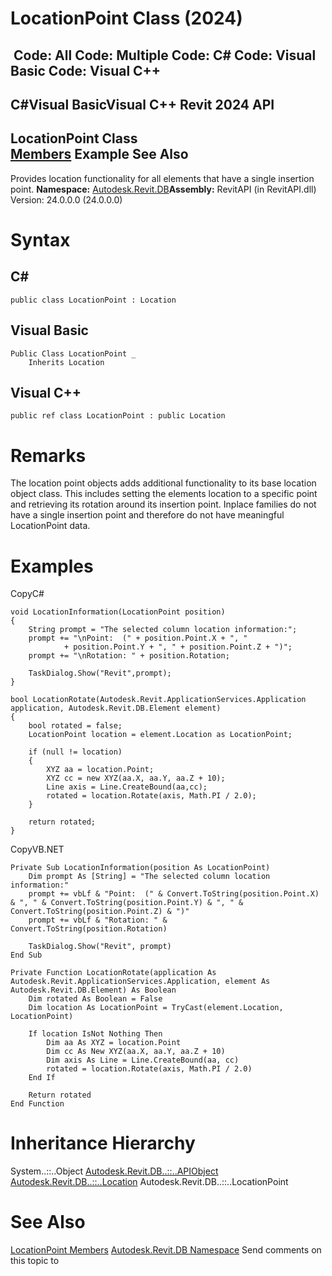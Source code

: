 # LocationPoint Class (2024)

﻿
 Code: All Code: Multiple Code: C# Code: Visual Basic Code: Visual C++   
---  
C#Visual BasicVisual C++
Revit 2024 API  
---  
LocationPoint Class  
[Members](e1071a1b-b98e-5875-2e13-b673e2b9fef6.md "LocationPoint Members") Example See Also  
---  
Provides location functionality for all elements that have a single insertion point.
**Namespace:** [Autodesk.Revit.DB](87546ba7-461b-c646-cbb1-2cb8f5bff8b2.md "Autodesk.Revit.DB Namespace")**Assembly:** RevitAPI (in RevitAPI.dll) Version: 24.0.0.0 (24.0.0.0)
# Syntax
C#  
---  
```text
public class LocationPoint : Location
```
  
Visual Basic  
---  
```text
Public Class LocationPoint _
	Inherits Location
```
  
Visual C++  
---  
```text
public ref class LocationPoint : public Location
```
  
# Remarks
The location point objects adds additional functionality to its base location object class. This includes setting the elements location to a specific point and retrieving its rotation around its insertion point. Inplace families do not have a single insertion point and therefore do not have meaningful LocationPoint data.
# Examples
CopyC#
```text
void LocationInformation(LocationPoint position)
{
    String prompt = "The selected column location information:";
    prompt += "\nPoint:  (" + position.Point.X + ", "
            + position.Point.Y + ", " + position.Point.Z + ")";
    prompt += "\nRotation: " + position.Rotation;

    TaskDialog.Show("Revit",prompt);
}

bool LocationRotate(Autodesk.Revit.ApplicationServices.Application application, Autodesk.Revit.DB.Element element)
{
    bool rotated = false;
    LocationPoint location = element.Location as LocationPoint;

    if (null != location)
    {
        XYZ aa = location.Point;
        XYZ cc = new XYZ(aa.X, aa.Y, aa.Z + 10);
        Line axis = Line.CreateBound(aa,cc);
        rotated = location.Rotate(axis, Math.PI / 2.0);
    }

    return rotated;
}
```

CopyVB.NET
```text
Private Sub LocationInformation(position As LocationPoint)
    Dim prompt As [String] = "The selected column location information:"
    prompt += vbLf & "Point:  (" & Convert.ToString(position.Point.X) & ", " & Convert.ToString(position.Point.Y) & ", " & Convert.ToString(position.Point.Z) & ")"
    prompt += vbLf & "Rotation: " & Convert.ToString(position.Rotation)

    TaskDialog.Show("Revit", prompt)
End Sub

Private Function LocationRotate(application As Autodesk.Revit.ApplicationServices.Application, element As Autodesk.Revit.DB.Element) As Boolean
    Dim rotated As Boolean = False
    Dim location As LocationPoint = TryCast(element.Location, LocationPoint)

    If location IsNot Nothing Then
        Dim aa As XYZ = location.Point
        Dim cc As New XYZ(aa.X, aa.Y, aa.Z + 10)
        Dim axis As Line = Line.CreateBound(aa, cc)
        rotated = location.Rotate(axis, Math.PI / 2.0)
    End If

    Return rotated
End Function
```

# Inheritance Hierarchy
System..::..Object [Autodesk.Revit.DB..::..APIObject](beb86ef5-39ad-3f0d-0cd9-0c929387a2bb.md "APIObject Class") [Autodesk.Revit.DB..::..Location](3dbe57e5-fdea-5bf9-c715-52653f56073f.md "Location Class") Autodesk.Revit.DB..::..LocationPoint
# See Also
[LocationPoint Members](e1071a1b-b98e-5875-2e13-b673e2b9fef6.md "LocationPoint Members")
[Autodesk.Revit.DB Namespace](87546ba7-461b-c646-cbb1-2cb8f5bff8b2.md "Autodesk.Revit.DB Namespace")
Send comments on this topic to 